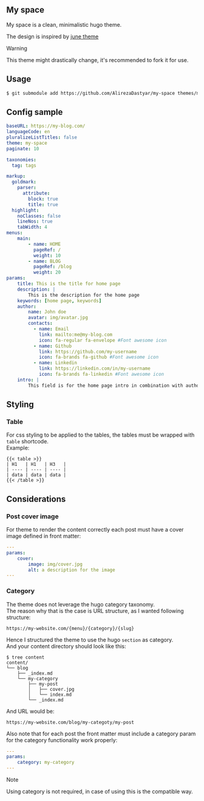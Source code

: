 ## My space
My space is a clean, minimalistic hugo theme.


The design is inspired by [june theme](https://github.com/clavinjune/hugo-june-theme)

> [!WARNING] 
> This theme might drastically change, it's recommended to fork it for use.

## Usage

```bash
$ git submodule add https://github.com/AlirezaDastyar/my-space themes/my-space
```

## Config sample
```yaml
baseURL: https://my-blog.com/
languageCode: en
pluralizeListTitles: false
theme: my-space
paginate: 10

taxonomies:
  tag: tags

markup:
  goldmark:
    parser:
      attribute:
        block: true
        title: true
  highlight:
    noClasses: false  
    lineNos: true
    tabWidth: 4
menus:
    main:
        - name: HOME
          pageRef: /
          weight: 10
        - name: BLOG
          pageRef: /blog
          weight: 20
params:
    title: This is the title for home page
    description: |
        This is the description for the home page
    keywords: [home page, keywords]
    author:
        name: John doe
        avatar: img/avatar.jpg
        contacts:
          - name: Email
            link: mailto:me@my-blog.com
            icon: fa-regular fa-envelope #Font awesome icon
          - name: Github
            link: https://github.com/my-username
            icon: fa-brands fa-github #Font awesome icon
          - name: Linkedin
            link: https://linkedin.com/in/my-username
            icon: fa-brands fa-linkedin #Font awesome icon
    intro: |
        This field is for the home page intro in combination with author avatar
```
## Styling
### Table
For css styling to be applied to the tables, the tables must be wrapped with `table` shortcode.  
Example:
```
{{< table >}}
| H1   | H1   | H3   |
| ---- | ---- | ---- |
| data | data | data |
{{< /table >}}
```
## Considerations
### Post cover image
For theme to render the content correctly each post must have a cover image defined in front matter:
```yaml
---
params:
    cover: 
        image: img/cover.jpg
        alt: a description for the image
---
```

### Category
The theme does not leverage the hugo category taxonomy.  
The reason why that is the case is URL structure, as I wanted following structure:
```
https://my-website.com/{menu}/{category}/{slug}
```
Hence I structured the theme to use the hugo `section` as category.  
And your content directory should look like this:
```shell
$ tree content
content/
└── blog
    ├── _index.md
    └── my-category
        ├── my-post
        │   ├── cover.jpg
        │   └── index.md
        └── _index.md
```
And URL would be:
```
https://my-website.com/blog/my-categoty/my-post
```
Also note that for each post the front matter must include a category param for the category functionality work properly:
```yaml
---
params:
    category: my-category
---
```
> [!NOTE]
> Using category is not required, in case of using this is the compatible way.
